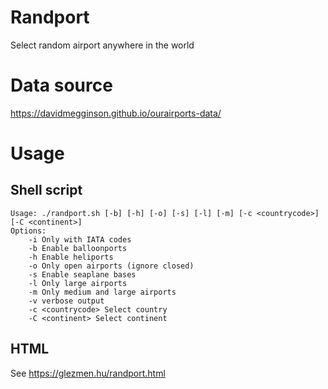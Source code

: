 # Randport

Select random airport anywhere in the world

# Data source

https://davidmegginson.github.io/ourairports-data/

# Usage

## Shell script

```
Usage: ./randport.sh [-b] [-h] [-o] [-s] [-l] [-m] [-c <countrycode>] [-C <continent>]
Options:
	-i Only with IATA codes
	-b Enable balloonports
	-h Enable heliports
	-o Only open airports (ignore closed)
	-s Enable seaplane bases
	-l Only large airports
	-m Only medium and large airports
	-v verbose output
	-c <countrycode> Select country
	-C <continent> Select continent
```

## HTML

See https://glezmen.hu/randport.html
